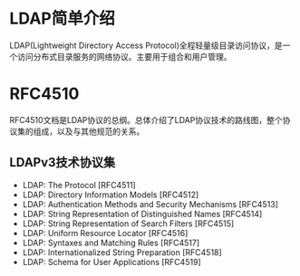 # LDAP简单介绍

LDAP(Lightweight Directory Access Protocol)全程轻量级目录访问协议，是一个访问分布式目录服务的网络协议。主要用于组合和用户管理。

# RFC4510

RFC4510文档是LDAP协议的总纲。总体介绍了LDAP协议技术的路线图，整个协议集的组成，以及与其他规范的关系。

## LDAPv3技术协议集

- LDAP: The Protocol [RFC4511]
- LDAP: Directory Information Models [RFC4512]
- LDAP: Authentication Methods and Security Mechanisms [RFC4513]
- LDAP: String Representation of Distinguished Names [RFC4514]
- LDAP: String Representation of Search Filters [RFC4515]
- LDAP: Uniform Resource Locator [RFC4516]
- LDAP: Syntaxes and Matching Rules [RFC4517]
- LDAP: Internationalized String Preparation [RFC4518]
- LDAP: Schema for User Applications [RFC4519]
